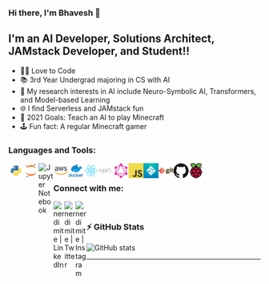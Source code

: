 ### Hi there, I'm Bhavesh 👋

## I'm an AI Developer, Solutions Architect, JAMstack Developer, and Student!!

- 👨‍💻 Love to Code
- 📚 3rd Year Undergrad majoring in CS with AI
- 🤖 My research interests in AI include Neuro-Symbolic AI, Transformers, and Model-based Learning
- 🌐 I find Serverless and JAMstack fun
- 🥅 2021 Goals: Teach an AI to play Minecraft
- 🕹️ Fun fact: A regular Minecraft gamer

### Languages and Tools:

<img align="left" alt="Python" width="30px" src="https://raw.githubusercontent.com/github/explore/main/topics/python/python.png" />
<img align="left" alt="Jupyter Notebook" width="30px" src="https://raw.githubusercontent.com/github/explore/main/topics/jupyter-notebook/jupyter-notebook.png" />
<img align="left" alt="Jupyter Notebook" width="30px" src="https://miro.medium.com/max/2400/1*8AaAYxLb-VOgGUW8V8JXQA.png" />
<img align="left" alt="AWS" width="30px" src="https://raw.githubusercontent.com/github/explore/main/topics/aws/aws.png" />
<img align="left" alt="Docker" width="30px" src="https://raw.githubusercontent.com/github/explore/main/topics/docker/docker.png" />
<img align="left" alt="React" width="30px" src="https://raw.githubusercontent.com/github/explore/main/topics/react/react.png" />
<img align="left" alt="Nextjs" width="30px" src="https://raw.githubusercontent.com/github/explore/main/topics/nextjs/nextjs.png" />
<img align="left" alt="GraphQL" width="30px" src="https://raw.githubusercontent.com/github/explore/main/topics/graphql/graphql.png" />
<img align="left" alt="JavaScript" width="30px" src="https://raw.githubusercontent.com/github/explore/main/topics/javascript/javascript.png" />
<img align="left" alt="Netlify" width="30px" src="https://raw.githubusercontent.com/github/explore/main/topics/netlify/netlify.png" />
<img align="left" alt="Git" width="30px" src="https://raw.githubusercontent.com/github/explore/main/topics/git/git.png" />
<img align="left" alt="GitHub" width="30px" src="https://raw.githubusercontent.com/github/explore/main/topics/github/github.png" />
<img align="left" alt="Raspberry Pi" width="30px" src="https://raw.githubusercontent.com/github/explore/main/topics/raspberry-pi/raspberry-pi.png" />

<br />

### Connect with me:

[<img align="left" alt="nerdimite | LinkedIn" width="22px" src="https://image.flaticon.com/icons/png/512/174/174857.png" />][linkedin]
[<img align="left" alt="nerdimite | Twitter" width="22px" src="https://image.flaticon.com/icons/png/512/733/733579.png" />][twitter]
[<img align="left" alt="nerdimite | Instagram" width="22px" src="https://image.flaticon.com/icons/png/512/174/174855.png" />][instagram]

<br />

### ⚡ GitHub Stats

![GitHub stats](https://github-readme-stats.vercel.app/api?username=nerdimite&count_private=true&show_icons=true&include_all_commits=true)

---

[linkedin]: https://linkedin.com/in/bhavesh-laddagiri
[twitter]: https://twitter.com/nerdimite
[instagram]: https://instagram.com/nerdimite

